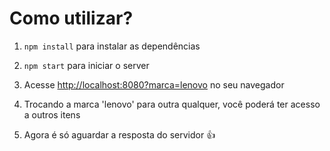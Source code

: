 <h1>Como utilizar?</h1>
<ol>
  <li>
    <p><code>npm install</code> para instalar as dependências</p>
  </li>
  <li>
    <p><code>npm start</code> para iniciar o server</p>
  </li>
  <li>
    <p>Acesse <a href="http://localhost:8080?marca=lenovo">http://localhost:8080?marca=lenovo</a> no seu navegador </p>
  </li>
  <li>
    <p>Trocando a marca 'lenovo' para outra qualquer, você poderá ter acesso a outros itens</p>
  </li>
  <li>
    <p>Agora é só aguardar a resposta do servidor &#128077</p>
  </li>
</ol>
